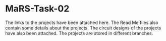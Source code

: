 # MaRS-Task-02

The links to the projects have been attached here.
The Read Me files also contain some details about the projects.
The circuit designs of the projects have also been attached.
The projects are stored in different branches.
